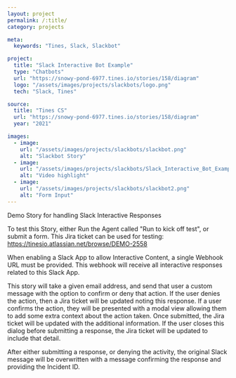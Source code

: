 ```yaml
---
layout: project
permalink: /:title/
category: projects

meta:
  keywords: "Tines, Slack, Slackbot"

project:
  title: "Slack Interactive Bot Example"
  type: "Chatbots"
  url: "https://snowy-pond-6977.tines.io/stories/158/diagram"
  logo: "/assets/images/projects/slackbots/logo.png"
  tech: "Slack, Tines"

source:
  title: "Tines CS"
  url: "https://snowy-pond-6977.tines.io/stories/158/diagram"
  year: "2021"

images:
  - image:
    url: "/assets/images/projects/slackbots/slackbot.png"
    alt: "Slackbot Story"
  - image:
    url: "/assets/images/projects/slackbots/Slack_Interactive_Bot_Example_Tines.gif"
    alt: "Video highlight"
  - image:
    url: "/assets/images/projects/slackbots/slackbot2.png"
    alt: "Form Input"
---
```

<p>Demo Story for handling Slack Interactive Responses

To test this Story, either Run the Agent called "Run to kick off test", or submit a form.
This Jira ticket can be used for testing: https://tinesio.atlassian.net/browse/DEMO-2558


When enabling a Slack App to allow Interactive Content, a single Webhook URL must be provided. This webhook will receive all interactive responses related to this Slack App. 


This story will take a given email address, and send that user a custom message with the option to confirm or deny that action.
If the user denies the action, then a Jira ticket will be updated noting this response.
If a user confirms the action, they will be presented with a modal view allowing them to add some extra context about the action taken. Once submitted, the Jira ticket will be updated with the additional information. If the user closes this dialog before submitting a response, the Jira ticket will be updated to include that detail.

After either submitting a response, or denying the activity, the original Slack message will be overwritten with a message confirming the response and providing the Incident ID.</p>

